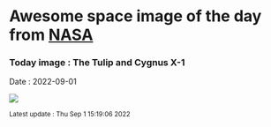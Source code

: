 
# Awesome space image of the day from [NASA](https://api.nasa.gov/)

### Today image : The Tulip and Cygnus X-1

Date : 2022-09-01


![](https://apod.nasa.gov/apod/image/2209/TulipCygX-1_1024.jpg)

<small>Latest update : Thu Sep  1 15:19:06 2022</small>


